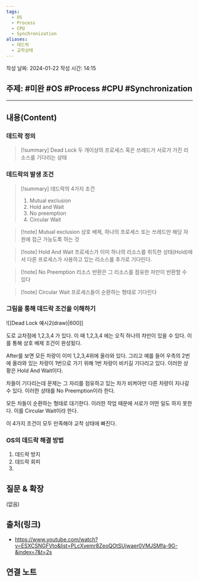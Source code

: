 ```yaml
---
tags:
  - OS
  - Process
  - CPU
  - Synchronization
aliases:
  - 데드락
  - 교착상태
---
```

작성 날짜: 2024-01-22
작성 시간: 14:15

## 주제: #미완 #OS #Process #CPU #Synchronization 

----
## 내용(Content)
### 데드락 정의
>[!summary] Dead Lock
>두 개이상의 프로세스 혹은 쓰레드가 서로가 가진 리소스를 기다리는 상태 
### 데드락의 발생 조건
>[!summary] 데드락의 4가지 조건
>1. Mutual exclusion
>2. Hold and Wait
>3. No preemption
>4. Circular Wait

>[!note] Mutual exclusion
>상호 배제, 하나의 프로세스 또는 쓰레드만 해당 자원에 접근 가능도록 하는 것

>[!note] Hold And Wait
>프로세스가 이미 하나의 리소스를 취득한 상태(Hold)에서 다른 프로세스가 사용하고 있는 리소스를 추가로 기다린다.

>[!note] No Preemption
>리소스 반환은 그 리소스를 점유한 자만이 반환할 수 있다

>[!note] Circular Wait
>프로세스들이 순환하는 형태로 기다린다

### 그림을 통해 데드락 조건을 이해하기
![[Dead Lock 예시2(draw)|600]]

도로 교차점에 1,2,3,4 가 있다. 이 때 1,2,3,4 에는 오직 하나의 차만이 있을 수 있다. 이를 통해 상호 배제 조건이 완성됬다.

After를 보면 모든 차량이 이미 1,2,3,4위에 올라와 있다. 그리고 예를 들어 우측의 2번에 올라와 있는 차량이 1번으로 가기 위해 1번 차량이 비키길 기다리고 있다. 이러한 상황은 Hold And Wait이다.

차들이 기다리는데 문제는 그 자리를 점유하고 있는 차가 비켜야만 다른 차량이 지나갈 수 있다. 이러한 상태를 No Preemption이라 한다.

모든 차들이 순환하는 형태로 대기한다. 이러한 작업 때문에 서로가 어떤 일도 하지 못한다. 이를 Circular Wait이라 한다.

이 4가지 조건이 모두 만족해야 교착 상태에 빠진다.

### OS의 데드락 해결 방법
1. 데드락 방지
2. 데드락 회피
3. 

## 질문 & 확장

(없음)

## 출처(링크)
- https://www.youtube.com/watch?v=ESXCSNGFVto&list=PLcXyemr8ZeoQOtSUjwaer0VMJSMfa-9G-&index=7&t=2s

## 연결 노트











